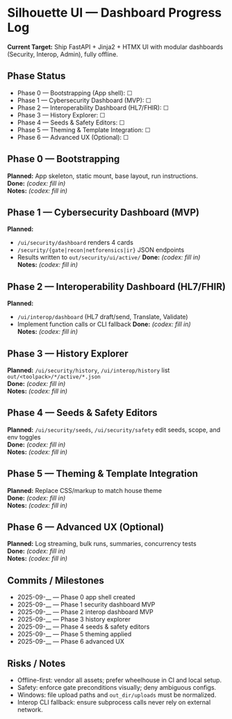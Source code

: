 # Silhouette UI — Dashboard Progress Log

**Current Target:** Ship FastAPI + Jinja2 + HTMX UI with modular dashboards (Security, Interop, Admin), fully offline.

## Phase Status
- Phase 0 — Bootstrapping (App shell): ☐
- Phase 1 — Cybersecurity Dashboard (MVP): ☐
- Phase 2 — Interoperability Dashboard (HL7/FHIR): ☐
- Phase 3 — History Explorer: ☐
- Phase 4 — Seeds & Safety Editors: ☐
- Phase 5 — Theming & Template Integration: ☐
- Phase 6 — Advanced UX (Optional): ☐

## Phase 0 — Bootstrapping
**Planned:** App skeleton, static mount, base layout, run instructions.  
**Done:** _(codex: fill in)_  
**Notes:** _(codex: fill in)_

## Phase 1 — Cybersecurity Dashboard (MVP)
**Planned:**
- `/ui/security/dashboard` renders 4 cards
- `/security/{gate|recon|netforensics|ir}` JSON endpoints
- Results written to `out/security/ui/active/`
**Done:** _(codex: fill in)_  
**Notes:** _(codex: fill in)_

## Phase 2 — Interoperability Dashboard (HL7/FHIR)
**Planned:**
- `/ui/interop/dashboard` (HL7 draft/send, Translate, Validate)
- Implement function calls or CLI fallback
**Done:** _(codex: fill in)_  
**Notes:** _(codex: fill in)_

## Phase 3 — History Explorer
**Planned:** `/ui/security/history`, `/ui/interop/history` list `out/<toolpack>/*/active/*.json`  
**Done:** _(codex: fill in)_  
**Notes:** _(codex: fill in)_

## Phase 4 — Seeds & Safety Editors
**Planned:** `/ui/security/seeds`, `/ui/security/safety` edit seeds, scope, and env toggles  
**Done:** _(codex: fill in)_  
**Notes:** _(codex: fill in)_

## Phase 5 — Theming & Template Integration
**Planned:** Replace CSS/markup to match house theme  
**Done:** _(codex: fill in)_  
**Notes:** _(codex: fill in)_

## Phase 6 — Advanced UX (Optional)
**Planned:** Log streaming, bulk runs, summaries, concurrency tests  
**Done:** _(codex: fill in)_  
**Notes:** _(codex: fill in)_

## Commits / Milestones
- 2025-09-__ — Phase 0 app shell created
- 2025-09-__ — Phase 1 security dashboard MVP
- 2025-09-__ — Phase 2 interop dashboard MVP
- 2025-09-__ — Phase 3 history explorer
- 2025-09-__ — Phase 4 seeds & safety editors
- 2025-09-__ — Phase 5 theming applied
- 2025-09-__ — Phase 6 advanced UX

## Risks / Notes
- Offline-first: vendor all assets; prefer wheelhouse in CI and local setup.
- Safety: enforce gate preconditions visually; deny ambiguous configs.
- Windows: file upload paths and `out_dir/uploads` must be normalized.
- Interop CLI fallback: ensure subprocess calls never rely on external network.
